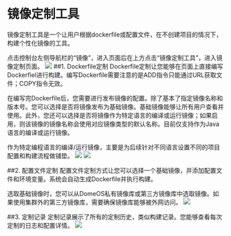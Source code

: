 # 镜像定制工具

镜像定制工具是一个让用户根据dockerfile或配置文件，在不创建项目的情况下，构建个性化镜像的工具。

点击控制台左侧导航栏的“镜像”，进入页面后在上方点击“镜像定制工具”，进入镜像定制页面。
![](http://881471b33d4f9.cdn.sohucs.com/q_mini/newproject73.jpg)
##1. Dockerfile定制
Dockerfile定制让您能够在页面上直接编写Dockerfiel进行构建。编写Dockerfile需要注意的是ADD指令只能通过URL获取文件；COPY指令无效。

在编写完Dockerfile后，您需要进行发布镜像的配置。除了基本了指定镜像名称和版本号。您可以选择是否将镜像发布为基础镜像。基础镜像能够让所有用户查看并使用。此外，您还可以选择是否将镜像作为特定语言的编译或运行镜像；如果启用，则该镜像的镜像名称会使用对应镜像类型的默认名称。目前仅支持作为Java语言的编译或运行镜像。

作为特定编程语言的编译/运行镜像，主要是为后续针对不同语言设置不同的项目配置和构建流程做铺垫。
![](http://881471b33d4f9.cdn.sohucs.com/q_mini/newproject74.jpg)
![](http://881471b33d4f9.cdn.sohucs.com/q_mini/newproject75.jpg)

##2. 配置文件定制
配置文件定制方式让您可以选择一个基础镜像，并添加配置文件和环境变量。系统会自动生成Dockerfile并执行构建。

选取基础镜像时，您可以从DomeOS私有镜像库或第三方镜像库中选取镜像。如果使用集群外的第三方镜像库，需要确保镜像库能够被外网访问。
![](http://881471b33d4f9.cdn.sohucs.com/q_mini/newproject76.jpg)

##3. 定制记录
定制记录展示了所有的定制历史，类似构建记录。您能够查看每次定制的日志和配置详情。
![](http://881471b33d4f9.cdn.sohucs.com/q_mini/newproject77.jpg)